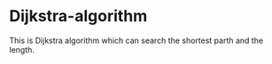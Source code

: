 # Dijkstra-algorithm
This is Dijkstra algorithm which can search the shortest parth and the length.
